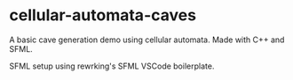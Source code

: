 # cellular-automata-caves
A basic cave generation demo using cellular automata. Made with C++ and SFML.

SFML setup using rewrking's SFML VSCode boilerplate.
